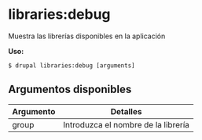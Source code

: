 # libraries:debug
Muestra las librerías disponibles en la aplicación

**Uso:**
```
$ drupal libraries:debug [arguments]
```

## Argumentos disponibles
Argumento | Detalles
---------|-------------
group | Introduzca el nombre de la librería
